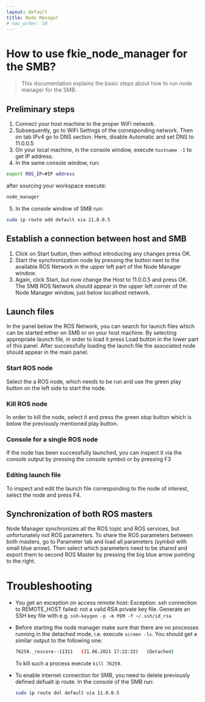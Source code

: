 ```yaml
---
layout: default
title: Node Manager
# nav_order: 10
---
```


# How to use fkie_node_manager for the SMB?
> This documentation explains the basic steps about how to run node manager for the SMB.

## Preliminary steps
1. Connect your host machine to the proper WiFi network.
2. Subsequently, go to WiFi Settings of the corresponding network. Then on tab IPv4 go to DNS section. Here, disable Automatic and set DNS to 11.0.0.5
3. On your local machine, in the console window, execute `hostname -I` to get IP address.
4. In the same console window, run:
```bash
export ROS_IP=#IP address
```
after sourcing your workspace execute:
```bash
node_manager
```
5. In the console window of SMB run:
```bash
sudo ip route add default via 11.0.0.5
```
## Establish a connection between host and SMB
1. Click on Start button, then without introducing any changes press OK.
2. Start the synchronization node by pressing the button next to the available ROS Network in the upper left part of the Node Manager window.
3. Again, click Start, but now change the Host to 11.0.0.5 and press OK. The SMB ROS Network should appear in the upper left corner of the Node Manager window, just below localhost network.


## Launch files
In the panel below the ROS Network, you can search for launch files which can be started either on SMB or on your host machine. By selecting appropriate launch file, in order to load it press Load button in the lower part of this panel. After successfully loading the launch file the associated node should appear in the main panel.

### Start ROS node
Select the a ROS node, which needs to be run and use the green play button on the left side to start the node.

### Kill ROS node
In order to kill the node, select it and press the green stop button which is below the previously mentioned play button.

### Console for a single ROS node
If the node has been successfully launched, you can inspect it via the console output by pressing the console symbol or by pressing F3

### Editing launch file
To inspect and edit the launch file corresponding to the node of interest, select the node and press F4.

## Synchronization of both ROS masters
Node Manager synchronizes all the ROS topic and ROS services, but unfortunately not ROS parameters. To share the ROS parameters between both masters, go to Parameter tab and load all parameters (symbol with small blue arrow). Then select which parameters need to be shared and export them to second ROS Master by pressing the big blue arrow pointing to the right.

# Troubleshooting
  - You get an exception on access remote host: Exception: ssh connection to REMOTE_HOST failed: not a valid RSA private key file. Generate an SSH key file with e.g. `ssh-keygen -p -m PEM -f ~/.ssh/id_rsa`
  - Before starting the node manager make sure that there are no processes running in the detached mode, i.e. execute `screen -ls`. You should get a similar output to the following one:
    ```bash
    76259._roscore--11311	(21.06.2021 17:22:32)	(Detached)
    ```
    
    To kill such a process execute `kill 76259`.
  - To enable internet connection for SMB, you need to delete previously defined defualt ip route. In the console of the SMB run:
    ```bash
    sudo ip route del default via 11.0.0.5
    ```
